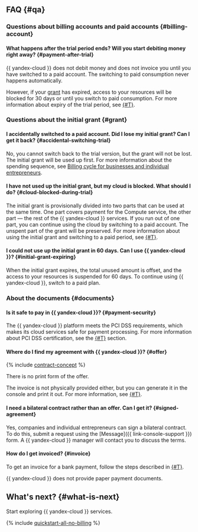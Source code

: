 ## FAQ {#qa}

### Questions about billing accounts and paid accounts {#billing-account}


#### What happens after the trial period ends? Will you start debiting money right away? {#payment-after-trial}

{{ yandex-cloud }} does not debit money and does not invoice you until you have switched to a paid account. The switching to paid consumption never happens automatically.

However, if your [grant](../usage-grant.md) has expired, access to your resources will be blocked for 30 days or until you switch to paid consumption. For more information about expiry of the trial period, see [{#T}](../free-trial/concepts/trial-ending.md).


### Questions about the initial grant {#grant}

#### I accidentally switched to a paid account. Did I lose my initial grant? Can I get it back? {#accidental-switching-trial}

No, you cannot switch back to the trial version, but the grant will not be lost. The initial grant will be used up first. For more information about the spending sequence, see [Billing cycle for businesses and individual entrepreneurs](../../billing/payment/billing-cycle-business.md).

#### I have not used up the initial grant, but my cloud is blocked. What should I do? {#cloud-blocked-during-trial}


The initial grant is provisionally divided into two parts that can be used at the same time. One part covers payment for the Compute service, the other part — the rest of the {{ yandex-cloud }} services. If you run out of one part, you can continue using the cloud by switching to a paid account. The unspent part of the grant will be preserved. For more information about using the initial grant and switching to a paid period, see [{#T}](../free-trial/concepts/upgrade-to-paid.md).


#### I could not use up the initial grant in 60 days. Can I use {{ yandex-cloud }}? {#initial-grant-expiring}

When the initial grant expires, the total unused amount is offset, and the access to your resources is suspended for 60 days. To continue using {{ yandex-cloud }}, switch to a paid plan.

### About the documents {#documents}

#### Is it safe to pay in {{ yandex-cloud }}? {#payment-security}

The {{ yandex-cloud }} platform meets the PCI DSS requirements, which makes its cloud services safe for payment processing. For more information about PCI DSS certification, see the [{#T}](../../security/conform.md#pci-dss) section.

#### Where do I find my agreement with {{ yandex-cloud }}? {#offer}

{% include [contract-concept](../../_includes/billing/contract.md) %}

There is no print form of the offer.

The invoice is not physically provided either, but you can generate it in the console and print it out. For more information, see [{#T}](../../billing/operations/download-reporting-docs.md).

#### I need a bilateral contract rather than an offer. Can I get it? {#signed-agreement}

Yes, companies and individual entrepreneurs can sign a bilateral contract. To do this, submit a request using the [Message]({{ link-console-support }}) form. A {{ yandex-cloud }} manager will contact you to discuss the terms.

#### How do I get invoiced? {#invoice}

To get an invoice for a bank payment, follow the steps described in [{#T}](../../billing/operations/pay-the-bill.md#legal-entities).

{{ yandex-cloud }} does not provide paper payment documents.

## What's next? {#what-is-next}

Start exploring {{ yandex-cloud }} services.

{% include [quickstart-all-no-billing](../../_includes/quickstart-all-no-billing.md) %}
